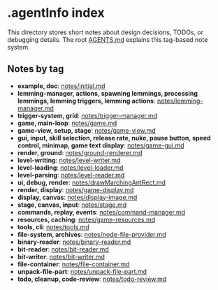 # .agentInfo index

This directory stores short notes about design decisions, TODOs, or debugging details.
The root [AGENTS.md](../AGENTS.md) explains this tag-based note system.

## Notes by tag

- **example, doc**: [notes/initial.md](notes/initial.md)
- **lemming-manager, actions, spawning lemmings, processing lemmings, lemming triggers, lemming actions**: [notes/lemming-manager.md](notes/lemming-manager.md)
- **trigger-system, grid**: [notes/trigger-manager.md](notes/trigger-manager.md)
- **game, main-loop**: [notes/game.md](notes/game.md)
- **game-view, setup, stage**: [notes/game-view.md](notes/game-view.md)
- **gui, input, skill selection, release rate, nuke, pause button, speed control, minimap, game text display**: [notes/game-gui.md](notes/game-gui.md)
- **render, ground**: [notes/ground-renderer.md](notes/ground-renderer.md)
- **level-writing**: [notes/level-writer.md](notes/level-writer.md)
- **level-loading**: [notes/level-loader.md](notes/level-loader.md)
- **level-parsing**: [notes/level-reader.md](notes/level-reader.md)
- **ui, debug, render**: [notes/drawMarchingAntRect.md](notes/drawMarchingAntRect.md)
- **render, display**: [notes/game-display.md](notes/game-display.md)
- **display, canvas**: [notes/display-image.md](notes/display-image.md)
- **stage, canvas, input**: [notes/stage.md](notes/stage.md)
- **commands, replay, events**: [notes/command-manager.md](notes/command-manager.md)
- **resources, caching**: [notes/game-resources.md](notes/game-resources.md)
- **tools, cli**: [notes/tools.md](notes/tools.md)
- **file-system, archives**: [notes/node-file-provider.md](notes/node-file-provider.md)
- **binary-reader**: [notes/binary-reader.md](notes/binary-reader.md)
- **bit-reader**: [notes/bit-reader.md](notes/bit-reader.md)
- **bit-writer**: [notes/bit-writer.md](notes/bit-writer.md)
- **file-container**: [notes/file-container.md](notes/file-container.md)
- **unpack-file-part**: [notes/unpack-file-part.md](notes/unpack-file-part.md)
- **todo, cleanup, code-review**: [notes/todo-review.md](notes/todo-review.md)
